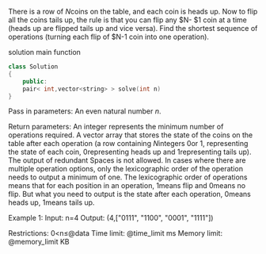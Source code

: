 There is a row of $N$coins on the table, and each coin is heads up. Now to flip all the coins tails up, the rule is that you can flip any $N- $1 coin at a time (heads up are flipped tails up and vice versa). Find the shortest sequence of operations (turning each flip of $N-1 coin into one operation).

solution main function
```cpp
class Solution
{
    public:
    pair< int,vector<string> > solve(int n)
}
```

Pass in parameters:
An even natural number $n$.

Return parameters:
An integer represents the minimum number of operations required.
A vector<string> array that stores the state of the coins on the table after each operation (a row containing $N$integers $0$or $1$, representing the state of each coin, $0$representing heads up and $1$representing tails up). The output of redundant Spaces is not allowed.
In cases where there are multiple operation options, only the lexicographic order of the operation needs to output a minimum of one.
The lexicographic order of operations means that for each position in an operation, $1$means flip and $0$means no flip.
But what you need to output is the state after each operation, $0$means heads up, $1$means tails up.

Example 1:
Input: n=4
Output: (4,["0111", "1100", "0001", "1111"])

Restrictions:
0<n≤@data
Time limit: @time_limit ms
Memory limit: @memory_limit KB